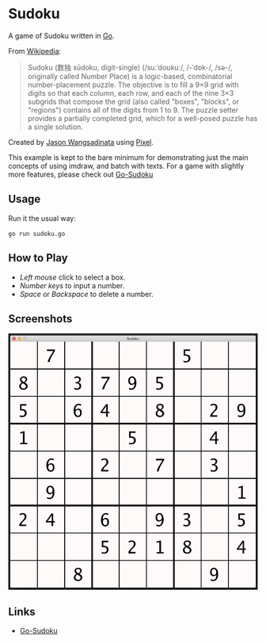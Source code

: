 # Sudoku

A game of Sudoku written in [Go][go].

From [Wikipedia][sudoku-wiki]:
> Sudoku (数独 sūdoku, digit-single) (/suːˈdoʊkuː/, /-ˈdɒk-/, /sə-/, originally
> called Number Place) is a logic-based, combinatorial number-placement puzzle.
> The objective is to fill a 9×9 grid with digits so that each column, each row,
> and each of the nine 3×3 subgrids that compose the grid (also called "boxes",
> "blocks", or "regions") contains all of the digits from 1 to 9. The puzzle
> setter provides a partially completed grid, which for a well-posed puzzle has
> a single solution.

Created by [Jason Wangsadinata][jwangsadinata] using
[Pixel][pixel].

This example is kept to the bare minimum for demonstrating just the main
concepts of using imdraw, and batch with texts. For a game with slightly more
features, please check out [Go-Sudoku][go-sudoku]

## Usage

Run it the usual way:

    go run sudoku.go

## How to Play

- *Left mouse* click to select a box.
- *Number keys* to input a number.
- *Space* or *Backspace* to delete a number.

## Screenshots

![Sudoku](sudoku.png)

## Links

- [Go-Sudoku][go-sudoku]

[go]: https://golang.org
[go-sudoku]: https://github.com/jwangsadinata/go-sudoku
[jwangsadinata]: https://github.com/jwangsadinata
[pixel]: https://github.com/faiface/pixel
[sudoku-wiki]: https://en.wikipedia.org/wiki/Sudoku
